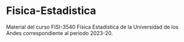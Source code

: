 # Fisica-Estadistica
Material del curso FISI-3540 Física Estadística de la Universidad de los Andes correspondiente al periodo 2023-20.
